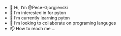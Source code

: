 - 👋 Hi, I’m @Pece-Gjorgjievski
- 👀 I’m interested in for pyton
- 🌱 I’m currently learning pyton
- 💞️ I’m looking to collaborate on programing languges
- 📫 How to reach me ...

<!---
Pece-Gjorgjievski/Pece-Gjorgjievski is a ✨ special ✨ repository because its `README.md` (this file) appears on your GitHub profile.
You can click the Preview link to take a look at your changes.
--->
